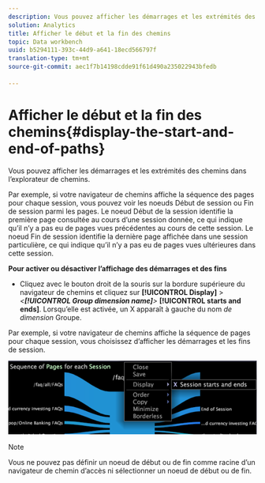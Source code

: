 ```yaml
---
description: Vous pouvez afficher les démarrages et les extrémités des chemins dans l’explorateur de chemins.
solution: Analytics
title: Afficher le début et la fin des chemins
topic: Data workbench
uuid: b5294111-393c-44d9-a641-18ecd566797f
translation-type: tm+mt
source-git-commit: aec1f7b14198cdde91f61d490a235022943bfedb

---
```



# Afficher le début et la fin des chemins{#display-the-start-and-end-of-paths}

Vous pouvez afficher les démarrages et les extrémités des chemins dans l’explorateur de chemins.

Par exemple, si votre navigateur de chemins affiche la séquence des pages pour chaque session, vous pouvez voir les noeuds Début de session ou Fin de session parmi les pages. Le noeud Début de la session identifie la première page consultée au cours d’une session donnée, ce qui indique qu’il n’y a pas eu de pages vues précédentes au cours de cette session. Le noeud Fin de session identifie la dernière page affichée dans une session particulière, ce qui indique qu’il n’y a pas eu de pages vues ultérieures dans cette session.

**Pour activer ou désactiver l’affichage des démarrages et des fins**

* Cliquez avec le bouton droit de la souris sur la bordure supérieure du navigateur de chemins et cliquez sur **[!UICONTROL Display]** > *&lt;**[!UICONTROL Group dimension name]**>* **[!UICONTROL starts and ends]**. Lorsqu’elle est activée, un X apparaît à gauche du nom *de dimension* Groupe.

Par exemple, si votre navigateur de chemins affiche la séquence de pages pour chaque session, vous choisissez d’afficher les démarrages et les fins de session.

![](assets/vis_PathBrowser_StartsAndEnds.png)

>[!NOTE]
>
>Vous ne pouvez pas définir un noeud de début ou de fin comme racine d’un navigateur de chemin d’accès ni sélectionner un noeud de début ou de fin.

